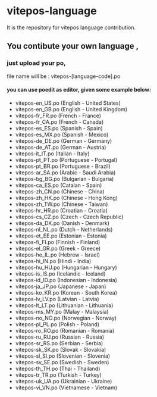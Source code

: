 # vitepos-language
It is the repository for vitepos language contribution.

## You contibute your own language , 
### just upload your po, 
file name will be : vitepos-[language-code].po
#### you can use poedit as editor, given some example below:

- vitepos-en_US.po (English - United States)
- vitepos-en_GB.po (English - United Kingdom)
- vitepos-fr_FR.po (French - France)
- vitepos-fr_CA.po (French - Canada)
- vitepos-es_ES.po (Spanish - Spain)
- vitepos-es_MX.po (Spanish - Mexico)
- vitepos-de_DE.po (German - Germany)
- vitepos-de_AT.po (German - Austria)
- vitepos-it_IT.po (Italian - Italy)
- vitepos-pt_PT.po (Portuguese - Portugal)
- vitepos-pt_BR.po (Portuguese - Brazil)
- vitepos-ar_SA.po (Arabic - Saudi Arabia)
- vitepos-bg_BG.po (Bulgarian - Bulgaria)
- vitepos-ca_ES.po (Catalan - Spain)
- vitepos-zh_CN.po (Chinese - China)
- vitepos-zh_HK.po (Chinese - Hong Kong)
- vitepos-zh_TW.po (Chinese - Taiwan)
- vitepos-hr_HR.po (Croatian - Croatia)
- vitepos-cs_CZ.po (Czech - Czech Republic)
- vitepos-da_DK.po (Danish - Denmark)
- vitepos-nl_NL.po (Dutch - Netherlands)
- vitepos-et_EE.po (Estonian - Estonia)
- vitepos-fi_FI.po (Finnish - Finland)
- vitepos-el_GR.po (Greek - Greece)
- vitepos-he_IL.po (Hebrew - Israel)
- vitepos-hi_IN.po (Hindi - India)
- vitepos-hu_HU.po (Hungarian - Hungary)
- vitepos-is_IS.po (Icelandic - Iceland)
- vitepos-id_ID.po (Indonesian - Indonesia)
- vitepos-ja_JP.po (Japanese - Japan)
- vitepos-ko_KR.po (Korean - South Korea)
- vitepos-lv_LV.po (Latvian - Latvia)
- vitepos-lt_LT.po (Lithuanian - Lithuania)
- vitepos-ms_MY.po (Malay - Malaysia)
- vitepos-no_NO.po (Norwegian - Norway)
- vitepos-pl_PL.po (Polish - Poland)
- vitepos-ro_RO.po (Romanian - Romania)
- vitepos-ru_RU.po (Russian - Russia)
- vitepos-sr_RS.po (Serbian - Serbia)
- vitepos-sk_SK.po (Slovak - Slovakia)
- vitepos-sl_SI.po (Slovenian - Slovenia)
- vitepos-sv_SE.po (Swedish - Sweden)
- vitepos-th_TH.po (Thai - Thailand)
- vitepos-tr_TR.po (Turkish - Turkey)
- vitepos-uk_UA.po (Ukrainian - Ukraine)
- vitepos-vi_VN.po (Vietnamese - Vietnam)
